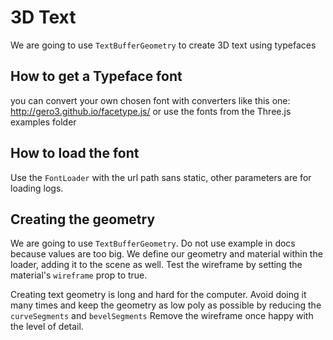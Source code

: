# 3D Text
We are going to use `TextBufferGeometry` to create 3D text using typefaces

## How to get a Typeface font

you can convert your own chosen font with converters like this one: http://gero3.github.io/facetype.js/ or use the fonts from the Three.js examples folder

## How to load the font
Use the `FontLoader` with the url path sans static, other parameters are for loading logs.

## Creating the geometry
We are going to use `TextBufferGeometry`. Do not use example in docs because values are too big. We define our geometry and material within the loader, adding it to the scene as well. Test the wireframe by setting the material's `wireframe` prop to true.

Creating text geometry is long and hard for the computer. Avoid doing it many times and keep the geometry as low poly as possible by reducing the `curveSegments` and `bevelSegments` Remove the wireframe once happy with the level of detail.


